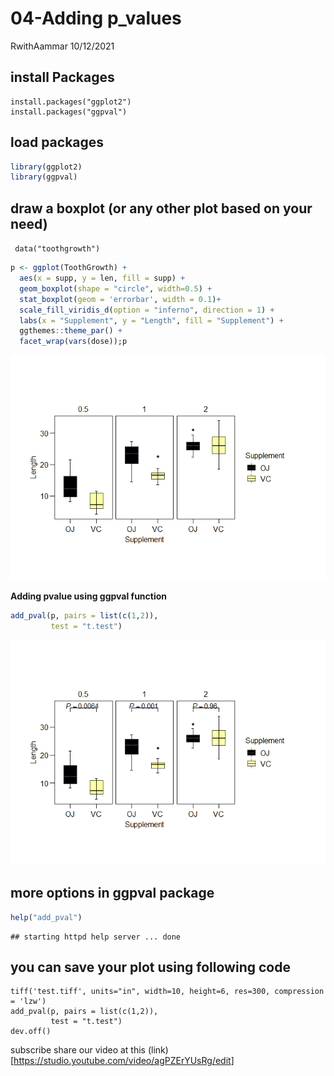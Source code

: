 04-Adding p_values
================
RwithAammar
10/12/2021

## install Packages

    install.packages("ggplot2")
    install.packages("ggpval")

## load packages

``` r
library(ggplot2)
library(ggpval)
```

## draw a boxplot (or any other plot based on your need)

``` data("toothgrowth")```
```r
p <- ggplot(ToothGrowth) +
  aes(x = supp, y = len, fill = supp) +
  geom_boxplot(shape = "circle", width=0.5) +
  stat_boxplot(geom = 'errorbar', width = 0.1)+
  scale_fill_viridis_d(option = "inferno", direction = 1) +
  labs(x = "Supplement", y = "Length", fill = "Supplement") +
  ggthemes::theme_par() +
  facet_wrap(vars(dose));p
```

![](04--p_value_files/figure-gfm/unnamed-chunk-2-1.png)<!-- -->

**Adding pvalue using ggpval function**

``` r
add_pval(p, pairs = list(c(1,2)), 
         test = "t.test")
```

![](04--p_value_files/figure-gfm/unnamed-chunk-3-1.png)<!-- -->

## more options in ggpval **package**

``` r
help("add_pval")
```

    ## starting httpd help server ... done

## you can save your plot using following code

    tiff('test.tiff', units="in", width=10, height=6, res=300, compression = 'lzw')
    add_pval(p, pairs = list(c(1,2)), 
             test = "t.test")
    dev.off()

subscribe share our video at this
(link)\[<https://studio.youtube.com/video/agPZErYUsRg/edit>\]
